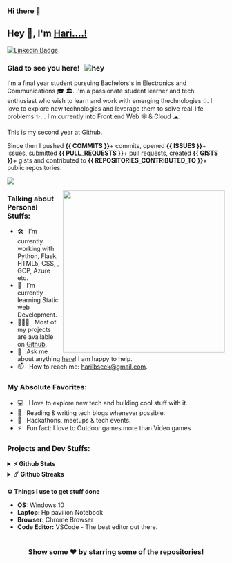 ### Hi there 👋


## Hey 👋, I'm [Hari....!](https://linkedin.com/in/haripofficial)

<!-- [![Website Badge](https://img.shields.io/badge/Website-3b5998?style=flat-square&logo=google-chrome&logoColor=white)](https://vikrantbhat.com/) -->

[![Linkedin Badge](https://img.shields.io/badge/LinkedIn-0077B5?style=for-the-badge&logo=linkedin&logoColor=white)](https://linkedin.com/in/haripofficial)



### Glad to see you here! &nbsp; ![hey](https://visitor-badge.glitch.me/badge?page_id=haripofficial.haripofficial&style=flat-square&color=0088cc)

I'm a final year student pursuing Bachelors's in Electronics and Communications 🎓 🏛. I'm a passionate student learner and tech enthusiast who wish to learn and work with emerging thechnologies 💡. I love to explore new technologies and leverage them to solve real-life problems ✨. . I'm currently into Front end Web 🕸️ & Cloud ☁.

This is my second year at Github.

Since then I pushed **{{ COMMITS }}**+ commits, opened **{{ ISSUES }}**+ issues, submitted **{{ PULL_REQUESTS }}**+ pull requests, created **{{ GISTS }}**+ gists and contributed to **{{ REPOSITORIES_CONTRIBUTED_TO }}**+ public repositories.

 [![](https://gitwar.herokuapp.com/badge?username=haripofficial&label=Gitwar%20Profile%20Score&style=for-the-badge&color=0088cc)](https://gitwar.herokuapp.com/haripofficial) 

<img align="right" width="375" alt="" src="https://media.giphy.com/media/xTiTnxpQ3ghPiB2Hp6/giphy.gif" />

### Talking about Personal Stuffs:

- 🛠 &nbsp; I’m currently working with Python, Flask, HTML5, CSS, , GCP, Azure etc.
- 🚀 &nbsp; I’m currently learning Static web Development.
- 👨🏻‍💻 &nbsp; Most of my projects are available on [Github](https://github.com/haripofficial).
- 💬 &nbsp; Ask me about anything [here](https://github.com/haripofficial)! I am happy to help.
- 📫 &nbsp; How to reach me: harilbscek@gmail.com.
<!-- 📝 &nbsp; Checkout my [Resume](https://github.com/bhatvikrant/bhatvikrant/blob/master/resume.pdf).-->

### My Absolute Favorites:

- 💻 &nbsp; I love to explore new tech and building cool stuff with it.
- 📰 &nbsp; Reading & writing tech blogs whenever possible.
- 🍕 &nbsp; Hackathons, meetups & tech events.
- ⚡ &nbsp; Fun fact: I love to Outdoor games more than Video games

<!-- Languages and Tools:

<code><img height="27" src="https://raw.githubusercontent.com/github/explore/80688e429a7d4ef2fca1e82350fe8e3517d3494d/topics/react/react.png" alt="react"></code>
<code><img height="27" src="https://user-images.githubusercontent.com/50735025/111870070-7f688780-89a8-11eb-9e33-6e7b5ddb9c7a.png" alt="nextjs"></code>
<code><img height="27" src="https://user-images.githubusercontent.com/50735025/111870008-26005880-89a8-11eb-9da3-09faf8c80f9e.png" alt="javascript"></code>
<code><img height="27" src="https://user-images.githubusercontent.com/50735025/111870097-b048bc80-89a8-11eb-9cb4-d679c3f8bce5.png" alt="typescript"></code>
<code><img height="27" src="https://raw.githubusercontent.com/github/explore/80688e429a7d4ef2fca1e82350fe8e3517d3494d/topics/nodejs/nodejs.png" alt="nodejs"></code>
<code><img height="27" src="https://raw.githubusercontent.com/devicons/devicon/master/icons/express/express-original.svg" alt="expressjs"></code>
<code><img height="27" src="https://raw.githubusercontent.com/github/explore/80688e429a7d4ef2fca1e82350fe8e3517d3494d/topics/graphql/graphql.png" alt="graphql"></code>
<code><img height="27" src="https://raw.githubusercontent.com/github/explore/80688e429a7d4ef2fca1e82350fe8e3517d3494d/topics/sql/sql.png" alt="sql"></code>
<code><img height="27" src="https://encrypted-tbn0.gstatic.com/images?q=tbn%3AANd9GcSTTzPAw-55ssm1Im594xYZ9eRQu2JylrkYLg&usqp=CAU" alt="mongodb"></code>
<code><img height="27" src="https://raw.githubusercontent.com/devicons/devicon/master/icons/git/git-original.svg" alt="git"></code>
<code><img height="27" src="https://raw.githubusercontent.com/github/explore/80688e429a7d4ef2fca1e82350fe8e3517d3494d/topics/terminal/terminal.png" alt="terminal"></code>
-->
### Projects and Dev Stuffs:

<details>	
  <summary><b>⚡ Github Stats</b></summary>

<img height="180em" src="https://github-readme-stats.vercel.app/api?username=haripofficial&show_icons=true&hide_border=true&&count_private=true&include_all_commits=true" />
<img height="180em" src="https://github-readme-stats.vercel.app/api/top-langs/?username=haripofficial&exclude_repo=KNN-Image-Classification&show_icons=true&hide_border=true&layout=compact&langs_count=8"/>
</details>

<details>	
  <summary><b>☄️ Github Streaks</b></summary>

<img height="180em" src="https://github-readme-streak-stats.herokuapp.com/?user=haripofficial&hide_border=true" />
</details>


  <br />
  <summary><b>⚙️ Things I use to get stuff done</b></summary>
  	<ul>
  	    <li><b>OS:</b> Windows 10</li>
	    <li><b>Laptop: </b>Hp pavilion Notebook</li>
  	    <li><b>Browser: </b> Chrome Browser</li>
	    <li><b>Code Editor:</b> VSCode - The best editor out there.</li>
	</ul>	
</details>

#

<div align="center">

### Show some ❤️ by starring some of the repositories!

</div>


















<!--
**Haripofficial/haripofficial** is a ✨ _special_ ✨ repository because its `README.md` (this file) appears on your GitHub profile.

Here are some ideas to get you started:

- 🔭 I’m currently working on ...
- 🌱 I’m currently learning ...
- 👯 I’m looking to collaborate on ...
- 🤔 I’m looking for help with ...
- 💬 Ask me about ...
- 📫 How to reach me: ...
- 😄 Pronouns: ...
- ⚡ Fun fact: ...
-->
